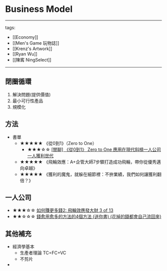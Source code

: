 # Business Model

---
tags:
  - [[Economy]]
  - [[Men's Game 玩物誌]]
  - [[Krenz's Artwork]]
  - [[Ryan Wu]]
  - [[陳寗 NingSelect]]
---

## 閉圈循環
1. 解決問題(提供價值)
2. 最小可行性產品
3. 規模化

## 方法
* 書單
  * ★★★★★ 《從0到1》（Zero to One）
    * ★★★☆☆ [[閒聊] 《從0到1》 Zero to One 應用在現代斜槓一人公司一人獲利世代](https://youtu.be/BjzXWoOEdpU)
  * ★★★★★ 《飛輪效應：A+企管大師7步驟打造成功飛輪，帶你從優秀邁向卓越》
  * ★★★★★ 《獲利的魔鬼，就躲在細節裡：不拚業績，我們如何讓獲利翻倍？》

## 一人公司
  * ★★★☆☆ [如何賺更多錢2: 飛輪效應發大財 3 of 13](https://youtu.be/ldD2ws_hIVQ)
  * ★★☆☆☆ [錢愈用愈多的方法的4個方法 (送你書) (花掉的錢都會自己流回來)](https://youtu.be/y7dc5z1RCLk)



## 其他補充
  * 經濟學基本
    * 生產者理論 TC=FC+VC
    * 不剪片
  * 